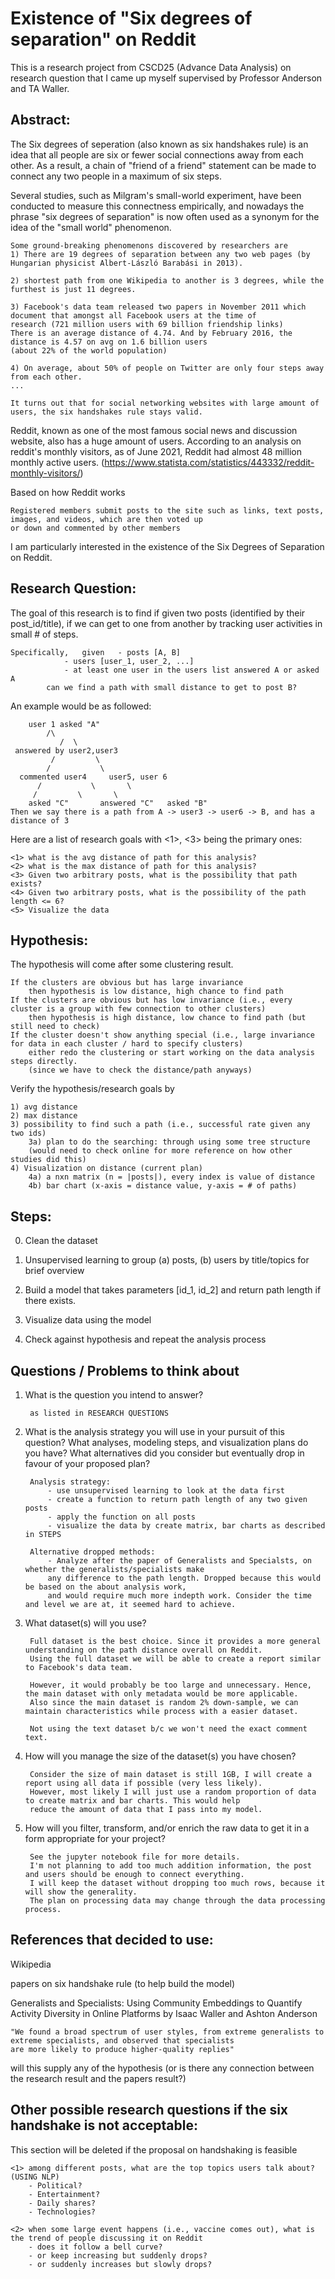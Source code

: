 # Existence of "Six degrees of separation" on Reddit
This is a research project from CSCD25 (Advance Data Analysis) on research question that I came up myself supervised by Professor Anderson and TA Waller.

## Abstract:

The Six degrees of seperation (also known as six handshakes rule) is an idea that all people are six or fewer social connections away from each other. As a result, a chain of "friend of a friend" statement can be made to connect any two people in a maximum of six steps. 

Several studies, such as Milgram's small-world experiment, have been conducted to measure this connectness empirically, and nowadays the phrase "six degrees of separation" is now often used as a synonym for the idea of the "small world" phenomenon.

	Some ground-breaking phenomenons discovered by researchers are 
	1) There are 19 degrees of separation between any two web pages (by Hungarian physicist Albert-László Barabási in 2013). 
	
	2) shortest path from one Wikipedia to another is 3 degrees, while the furthest is just 11 degrees. 
	
	3) Facebook's data team released two papers in November 2011 which document that amongst all Facebook users at the time of
	research (721 million users with 69 billion friendship links) 
	There is an average distance of 4.74. And by February 2016, the distance is 4.57 on avg on 1.6 billion users 
	(about 22% of the world population)
	
	4) On average, about 50% of people on Twitter are only four steps away from each other.
	...

	It turns out that for social networking websites with large amount of users, the six handshakes rule stays valid. 
	
Reddit, known as one of the most famous social news and discussion website, also has a huge amount of users. According to an analysis on reddit's monthly visitors, as of June 2021, Reddit had almost 48 million monthly active users.	(https://www.statista.com/statistics/443332/reddit-monthly-visitors/) 

Based on how Reddit works

	Registered members submit posts to the site such as links, text posts, images, and videos, which are then voted up 
	or down and commented by other members
	
I am particularly interested in the existence of the Six Degrees of Separation on Reddit.

## Research Question:

The goal of this research is to find if given two posts (identified by their post_id/title), if we can get to one from another by tracking user activities in small # of steps.
	
	Specifically,	given 	- posts [A, B]
				- users [user_1, user_2, ...]
				- at least one user in the users list answered A or asked A
			can we find a path with small distance to get to post B?

An example would be as followed:

		user 1 asked "A" 
			/\
		       /  \
	 answered by user2,user3
		     /         \
		    /           \
	  commented user4     user5, user 6
		  /	          \       \
		 /		   \       \
	    asked "C"       answered "C"   asked "B"
	Then we say there is a path from A -> user3 -> user6 -> B, and has a distance of 3
	
Here are a list of research goals with <1>, <3> being the primary ones:
	
	<1> what is the avg distance of path for this analysis?
	<2> what is the max distance of path for this analysis?
	<3> Given two arbitrary posts, what is the possibility that path exists? 
	<4> Given two arbitrary posts, what is the possibility of the path length <= 6?
	<5> Visualize the data

## Hypothesis:
	
The hypothesis will come after some clustering result.

	If the clusters are obvious but has large invariance 
		then hypothesis is low distance, high chance to find path
	If the clusters are obvious but has low invariance (i.e., every cluster is a group with few connection to other clusters)
		then hypothesis is high distance, low chance to find path (but still need to check)
	If the cluster doesn't show anything special (i.e., large invariance for data in each cluster / hard to specify clusters)
		either redo the clustering or start working on the data analysis steps directly.
		(since we have to check the distance/path anyways)
	
Verify the hypothesis/research goals by
	
	1) avg distance
	2) max distance
	3) possibility to find such a path (i.e., successful rate given any two ids)
		3a) plan to do the searching: through using some tree structure 
		(would need to check online for more reference on how other studies did this)
	4) Visualization on distance (current plan)
		4a) a nxn matrix (n = |posts|), every index is value of distance
		4b) bar chart (x-axis = distance value, y-axis = # of paths)
		
## Steps:

0. Clean the dataset

1. Unsupervised learning to group (a) posts, (b) users by title/topics for brief overview

2. Build a model that takes parameters [id_1, id_2] and return path length if there exists. 

3. Visualize data using the model

4. Check against hypothesis and repeat the analysis process
	
## Questions / Problems to think about

1. What is the question you intend to answer?
	
		as listed in RESEARCH QUESTIONS
	
2. What is the analysis strategy you will use in your pursuit of this question? What analyses, modeling steps, and visualization plans do you have? What alternatives did 	you consider but eventually drop in favour of your proposed plan?

		Analysis strategy:
			- use unsupervised learning to look at the data first
			- create a function to return path length of any two given posts
			- apply the function on all posts
			- visualize the data by create matrix, bar charts as described in STEPS
		
		Alternative dropped methods:
			- Analyze after the paper of Generalists and Specialsts, on whether the generalists/specialists make
			any difference to the path length. Dropped because this would be based on the about analysis work,
			and would require much more indepth work. Consider the time and level we are at, it seemed hard to achieve.
		
3. What dataset(s) will you use?
	
		Full dataset is the best choice. Since it provides a more general understanding on the path distance overall on Reddit.
		Using the full dataset we will be able to create a report similar to Facebook's data team.

		However, it would probably be too large and unnecessary. Hence, the main dataset with only metadata would be more applicable.
		Also since the main dataset is random 2% down-sample, we can maintain characteristics while process with a easier dataset.

		Not using the text dataset b/c we won't need the exact comment text.
	
4. How will you manage the size of the dataset(s) you have chosen?
	
		Consider the size of main dataset is still 1GB, I will create a report using all data if possible (very less likely).
		However, most likely I will just use a random proportion of data to create matrix and bar charts. This would help
		reduce the amount of data that I pass into my model.

5. How will you filter, transform, and/or enrich the raw data to get it in a form appropriate for your project?

		See the jupyter notebook file for more details.
		I'm not planning to add too much addition information, the post and users should be enough to connect everything.
		I will keep the dataset without dropping too much rows, because it will show the generality.
		The plan on processing data may change through the data processing process.
	

## References that decided to use:

Wikipedia

papers on six handshake rule (to help build the model)

Generalists and Specialists: Using Community Embeddings to Quantify Activity Diversity in Online Platforms by Isaac Waller and Ashton Anderson

	"We found a broad spectrum of user styles, from extreme generalists to extreme specialists, and observed that specialists
	are more likely to produce higher-quality replies"
	
will this supply any of the hypothesis (or is there any connection between the research result and the papers result?)
	

## Other possible research questions if the six handshake is not acceptable:

This section will be deleted if the proposal on handshaking is feasible

	<1> among different posts, what are the top topics users talk about? (USING NLP)
		- Political? 
		- Entertainment? 
		- Daily shares?
		- Technologies? 
	
	<2> when some large event happens (i.e., vaccine comes out), what is the trend of people discussing it on Reddit
		- does it follow a bell curve?
		- or keep increasing but suddenly drops?
		- or suddenly increases but slowly drops?



